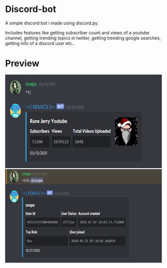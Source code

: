 # Discord-bot

A simple discord bot i made using discord.py.

Includes features like getting subscriber count and views of a youtube channel,  getting trending topics in twitter, getting trending google searches, getting info of a discord user etc..

# Preview
<img height="300" src="Capture.PNG">
<img height="300" src="Capture2.PNG">

